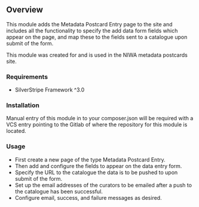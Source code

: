 ## Overview

This module adds the Metadata Postcard Entry page to the site and includes all the functionality to
specify the add data form fields which appear on the page, and map these to the fields sent to a catalogue
upon submit of the form.

This module was created for and is used in the NIWA metadata postcards site.

### Requirements

 * SilverStripe Framework ^3.0


### Installation

Manual entry of this module in to your composer.json will be required with a VCS entry
pointing to the Gitlab of where the repository for this module is located.

### Usage

* First create a new page of the type Metadata Postcard Entry.
* Then add and configure the fields to appear on the data entry form.
* Specify the URL to the catalogue the data is to be pushed to upon submit of the form.
* Set up the email addresses of the curators to be emailed after a push to the catalogue has been successful.
* Configure email, success, and failure messages as desired.
